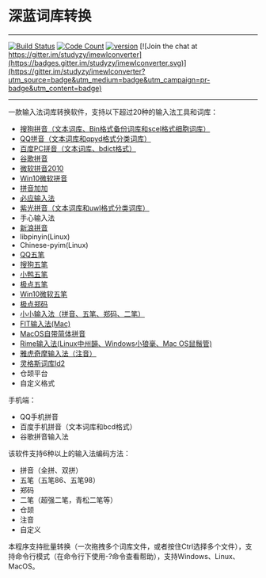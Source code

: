 # 深蓝词库转换
---
[![Build Status](https://travis-ci.org/studyzy/imewlconverter.svg?branch=master)](https://travis-ci.org/studyzy/imewlconverter)
[![Code Count](https://tokei.rs/b1/github/studyzy/imewlconverter)](https://github.com/studyzy/imewlconverter)
[![version](https://img.shields.io/github/tag/studyzy/imewlconverter.svg)](https://github.com/studyzy/imewlconverter/releases/latest) 
[![Join the chat at https://gitter.im/studyzy/imewlconverter](https://badges.gitter.im/studyzy/imewlconverter.svg)](https://gitter.im/studyzy/imewlconverter?utm_source=badge&utm_medium=badge&utm_campaign=pr-badge&utm_content=badge)

---
一款输入法词库转换软件，支持以下超过20种的输入法工具和词库：

- [搜狗拼音（文本词库、Bin格式备份词库和scel格式细胞词库）](https://github.com/studyzy/imewlconverter/wiki/Sougou_Pinyin)
- [QQ拼音（文本词库和qpyd格式分类词库）](https://github.com/studyzy/imewlconverter/wiki/QQ_Pinyin_Win)
- [百度PC拼音（文本词库、bdict格式）](https://github.com/studyzy/imewlconverter/wiki/Baidu_PC)
- [谷歌拼音](https://github.com/studyzy/imewlconverter/wiki/Google_Pinyin)
- [微软拼音2010](https://github.com/studyzy/imewlconverter/wiki/Ms_Pinyin)
- [Win10微软拼音](https://github.com/studyzy/imewlconverter/wiki/Win10Ms_Pinyin)
- [拼音加加](https://github.com/studyzy/imewlconverter/wiki/Pinyin_Jiajia)
- [必应输入法](https://github.com/studyzy/imewlconverter/wiki/Engkoo)
- [紫光拼音（文本词库和uwl格式分类词库）](https://github.com/studyzy/imewlconverter/wiki/Ziguang_Pinyin)
- 手心输入法
- [新浪拼音](https://github.com/studyzy/imewlconverter/wiki/Sina_Pinyin)
- libpinyin(Linux)
- Chinese-pyim(Linux)
- [QQ五笔](https://github.com/studyzy/imewlconverter/wiki/QQ_Wubi)
- [搜狗五笔](https://github.com/studyzy/imewlconverter/wiki/Sougou_Wubi)
- [小鸭五笔](https://github.com/studyzy/imewlconverter/wiki/Xiaoya_Wubi)
- [极点五笔](https://github.com/studyzy/imewlconverter/wiki/Jidian)
- [Win10微软五笔](https://github.com/studyzy/imewlconverter/wiki/Win10Ms_Wubi)
- [极点郑码](https://github.com/studyzy/imewlconverter/wiki/Jidian)
- [小小输入法（拼音、五笔、郑码、二笔）](https://github.com/studyzy/imewlconverter/wiki/Xiaoxiao)
- [FIT输入法(Mac)](https://github.com/studyzy/imewlconverter/wiki/FIT)
- [MacOS自带简体拼音](https://github.com/studyzy/imewlconverter/wiki/MacPlist)
- [Rime输入法(Linux中州韻、Windows小狼毫、Mac OS鼠鬚管)](https://github.com/studyzy/imewlconverter/wiki/Rime)
- [雅虎奇摩输入法（注音）](https://github.com/studyzy/imewlconverter/wiki/Yahoo)
- [灵格斯词库ld2](https://github.com/studyzy/imewlconverter/wiki/Lingoes_Ld2)
- 仓颉平台
- 自定义格式

手机端：

- QQ手机拼音
- 百度手机拼音（文本词库和bcd格式）
- 谷歌拼音输入法

该软件支持6种以上的输入法编码方法：
- 拼音（全拼、双拼）
- 五笔（五笔86、五笔98）
- 郑码
- 二笔（超强二笔，青松二笔等）
- 仓颉
- 注音
- 自定义

本程序支持批量转换（一次拖拽多个词库文件，或者按住Ctrl选择多个文件），支持命令行模式（在命令行下使用-?命令查看帮助），支持Windows、Linux、MacOS。
